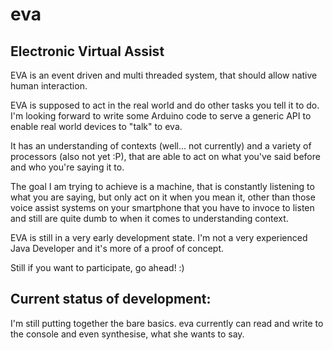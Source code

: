 eva
===

## Electronic Virtual Assist

EVA is an event driven and multi threaded system, that should allow native human interaction.


EVA is supposed to act in the real world and do other tasks you tell it to do.
I'm looking forward to write some Arduino code to serve a generic API to enable real world devices to "talk" to eva.


It has an understanding of contexts (well... not currently) and a variety of processors (also not yet :P), that are able
to act on what you've said before and who you're saying it to.


The goal I am trying to achieve is a machine, that is constantly listening to what you are saying, but only act on it
when you mean it, other than those voice assist systems on your smartphone that you have to invoce to listen and still
are quite dumb to when it comes to understanding context.


EVA is still in a very early development state.
I'm not a very experienced Java Developer and it's more of a proof of concept.


Still if you want to participate, go ahead! :)


## Current status of development:
I'm still putting together the bare basics.
eva currently can read and write to the console and even synthesise, what she wants to say.
